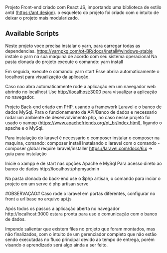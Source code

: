 Projeto Front-end criado com React JS, importando uma biblioteca de estilo antd (https://ant.design).
o esqueleto do projeto foi criado com o intuito de deixar o projeto mais modularizado.

## Available Scripts

Neste projeto voce precisa instalar o yarn, para carregar todas as dependencias.
https://yarnpkg.com/pt-BR/docs/install#windows-stable instale o yarn na sua maquina de acordo com seu sistema operacional
Na pasta clonada do projeto execute o
comando: yarn install

Em seguida, execute o comando: yarn start
Esse abrira automaticamente o localhost para visualização da aplicação.

Caso nao abra automaticamente rode a aplicação em um navegador web abrindo no localhost
Use [http://localhost:3000](http://localhost:3000) para visualizar a aplicação no navegador.


Projeto Back-end criado em PHP, usando a framework Laravel e o banco de dados MySql.
Para o funcionamento da API/Banco de dados e necessario rodar um ambiente de desenvolvimento php, no caso nesse projeto foi usado o xampp (https://www.apachefriends.org/pt_br/index.html), ligando o apache e o MySql.

Para instalação do laravel é necessario o composer
instalar o composer na maquina, comando: composer install
Instalando o laravel com o comando - composer global require laravel/installer
 https://laravel.com/docs/6.x -> guia para instalação

Inicie o xampp e de start nas opções Apache e MySql
Para acesso direto ao banco de dados http://localhost/phpmyadmin

Na pasta clonada do back-end use o $php artisan, o comando para inciar o projeto em um serve é
php artisan serve

#OBSERVAÇÃO# Caso rode o laravel em portas diferentes, configurar no front a url base no arquivo api.js

Após todos os passos a aplicação aberta no navegador http://localhost:3000 estara pronta para uso e comunicação com o banco de dados.

Impende salientar que existem files no projeto que foram montados, mas não finalizados, com o intuito de um gerenciador completo que não estão sendo executadas no fluxo principal devido ao tempo de entrega, porém visando o aprendizado será algo ainda a ser feito.

